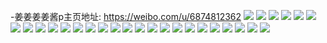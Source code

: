 -姜姜姜姜酱p主页地址: https://weibo.com/u/6874812362 
![](https://wx4.sinaimg.cn/mw2000/007vg0Kmly1h9isofv9mmj31o02801kx.jpg) 
![](https://wx4.sinaimg.cn/mw2000/007vg0Kmly1h9e25mdgo5j30r90t3adi.jpg) 
![](https://wx4.sinaimg.cn/mw2000/007vg0Kmly1h992rx8zo9j30ia0b2tbh.jpg) 
![](https://wx4.sinaimg.cn/mw2000/007vg0Kmly1h93j6tox5nj30n01597ch.jpg) 
![](https://wx4.sinaimg.cn/mw2000/007vg0Kmly1h8qz69xy6fj30u0140n3h.jpg) 
![](https://wx4.sinaimg.cn/mw2000/007vg0Kmly1h8qz6aqk1yj30u0140798.jpg) 
![](https://wx4.sinaimg.cn/mw2000/007vg0Kmly1h8mu2lukggj30r80qojtz.jpg) 
![](https://wx4.sinaimg.cn/mw2000/007vg0Kmly1h8kxc7u061j30ku0rsqc0.jpg) 
![](https://wx4.sinaimg.cn/mw2000/007vg0Kmly1h8kx1ggphsj3140144dnm.jpg) 
![](https://wx4.sinaimg.cn/mw2000/007vg0Kmly1h8kx1g4ox4j30mz11lqak.jpg) 
![](https://wx4.sinaimg.cn/mw2000/007vg0Kmly1h8chvadgb1j32c02c04qq.jpg) 
![](https://wx4.sinaimg.cn/mw2000/007vg0Kmly1h8chvau7h7j3140140am6.jpg) 
![](https://wx4.sinaimg.cn/mw2000/007vg0Kmly1h8chvdhjkkj3140140wpr.jpg) 
![](https://wx4.sinaimg.cn/mw2000/007vg0Kmly1h8chvd3iw4j32c02c0hdt.jpg) 
![](https://wx4.sinaimg.cn/mw2000/007vg0Kmly1h8chvc4p64j32c02c0kjm.jpg) 
![](https://wx4.sinaimg.cn/mw2000/007vg0Kmly1h8chv90gj4j3140140nix.jpg) 
![](https://wx4.sinaimg.cn/mw2000/007vg0Kmly1h88yn68rxwj31o02804qp.jpg) 
![](https://wx4.sinaimg.cn/mw2000/007vg0Kmly1h88yn71rabj31o02801kx.jpg) 
![](https://wx4.sinaimg.cn/mw2000/007vg0Kmly1h7yoi4sppbj30u00u0n19.jpg) 
![](https://wx4.sinaimg.cn/mw2000/007vg0Kmly1h7wtzfnsafj30k80twwfk.jpg) 
![](https://wx4.sinaimg.cn/mw2000/007vg0Kmly1h7wtzfdpwjj30n015c42a.jpg) 
![](https://wx4.sinaimg.cn/mw2000/007vg0Kmly1h7wtzfx0j4j30n015pdjp.jpg) 
![](https://wx4.sinaimg.cn/mw2000/007vg0Kmly1h7wtzg7ns7j30n015j77n.jpg) 
![](https://wx4.sinaimg.cn/mw2000/007vg0Kmly1h7wtzgq1stj30n015wq4v.jpg) 
![](https://wx4.sinaimg.cn/mw2000/007vg0Kmly1h7pt2pvns4j30u0140dm2.jpg) 
![](https://wx4.sinaimg.cn/mw2000/007vg0Kmly1h7pt2pew0pj30u0140q8w.jpg) 
![](https://wx4.sinaimg.cn/mw2000/007vg0Kmly1h7pt2r1ukoj30u00u0wm5.jpg) 

